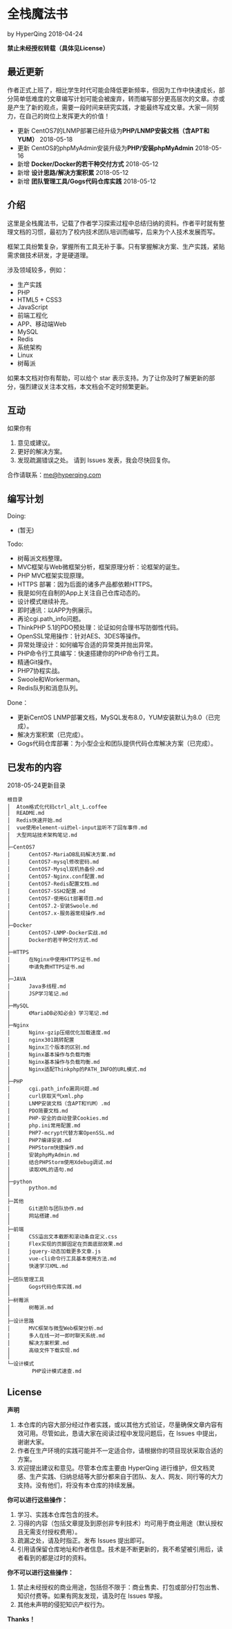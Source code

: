 # 全栈魔法书

by HyperQing 2018-04-24

**禁止未经授权转载（具体见License）**

## 最近更新

作者正式上班了，相比学生时代可能会降低更新频率，但因为工作中快速成长，部分简单低难度的文章编写计划可能会被废弃，转而编写部分更高层次的文章。亦或是产生了新的观点，需要一段时间来研究实践，才能最终写成文章。大家一同努力，在自己的岗位上发挥更大的价值！

- 更新 CentOS7的LNMP部署已经升级为**PHP/LNMP安装文档（含APT和YUM）** 2018-05-18
- 更新 CentOS的phpMyAdmin安装升级为**PHP/安装phpMyAdmin** 2018-05-16
- 新增 **Docker/Docker的若干种交付方式** 2018-05-12
- 新增 **设计思路/解决方案积累** 2018-05-12
- 新增 **团队管理工具/Gogs代码仓库实践** 2018-05-12

## 介绍

这里是全栈魔法书，记载了作者学习探索过程中总结归纳的资料。作者平时就有整理文档的习惯，最初为了校内技术团队培训而编写，后来为个人技术发展而写。

框架工具纷繁复杂，掌握所有工具无补于事。只有掌握解决方案、生产实践，紧贴需求做技术研发，才是硬道理。

涉及领域较多，例如：

- 生产实践
- PHP
- HTML5 + CSS3
- JavaScript
- 前端工程化
- APP、移动端Web
- MySQL
- Redis
- 系统架构
- Linux
- 树莓派

如果本文档对你有帮助，可以给个 star 表示支持。为了让你及时了解更新的部分，强烈建议关注本文档，本文档会不定时频繁更新。

## 互动

如果你有
1. 意见或建议。
2. 更好的解决方案。
3. 发现疏漏错误之处。
请到 Issues 发表，我会尽快回复你。

合作请联系：me@hyperqing.com

## 编写计划

Doing:
- (暂无)

Todo:
- 树莓派文档整理。
- MVC框架与Web微框架分析，框架原理分析：论框架的诞生。
- PHP MVC框架实现原理。
- HTTPS 部署：因为后面的诸多产品都依赖HTTPS。
- 我是如何在自制的App上关注自己仓库动态的。
- 设计模式继续补充。
- 即时通讯：以APP为例展示。
- 再论cgi.path_info问题。
- ThinkPHP 5.1的PDO预处理：论证如何合理书写防御性代码。
- OpenSSL常用操作：针对AES、3DES等操作。
- 异常处理设计：如何编写合适的异常类并抛出异常。
- PHP命令行工具编写：快速搭建你的PHP命令行工具。
- 精通Git操作。
- PHP7协程实战。
- Swoole和Workerman。
- Redis队列和消息队列。

Done：
- 更新CentOS LNMP部署文档，MySQL发布8.0，YUM安装默认为8.0（已完成）。
- 解决方案积累（已完成）。
- Gogs代码仓库部署：为小型企业和团队提供代码仓库解决方案（已完成）。

## 已发布的内容

2018-05-24更新目录
```
根目录
│  Atom格式化代码ctrl_alt_L.coffee
│  README.md
│  Redis快速开始.md
│  vue使用element-ui的el-input监听不了回车事件.md
│  大型网站技术架构笔记.md
│
├─CentOS7
│      CentOS7-MariaDB乱码解决方案.md
│      CentOS7-mysql修改密码.md
│      CentOS7-Mysql双机热备份.md
│      CentOS7-Nginx.conf配置.md
│      CentOS7-Redis配置文档.md
│      CentOS7-SSH2配置.md
│      CentOS7-使用Git部署项目.md
│      CentOS7.2-安装Swoole.md
│      CentOS7.x-服务器常规操作.md
│
├─Docker
│      CentOS7-LNMP-Docker实战.md
│      Docker的若干种交付方式.md
│
├─HTTPS
│      在Nginx中使用HTTPS证书.md
│      申请免费HTTPS证书.md
│
├─JAVA
│      Java多线程.md
│      JSP学习笔记.md
│
├─MySQL
│      《MariaDB必知必会》学习笔记.md
│
├─Nginx
│      Nginx-gzip压缩优化加载速度.md
│      nginx301跳转配置
│      Nginx三个版本的区别.md
│      Nginx基本操作与负载均衡
│      Nginx基本操作与负载均衡.md
│      Nginx适配Thinkphp的PATH_INFO的URL模式.md
│
├─PHP
│      cgi.path_info漏洞问题.md
│      curl获取天气xml.php
│      LNMP安装文档（含APT和YUM）.md
│      PDO简要文档.md
│      PHP-安全的自动登录Cookies.md
│      php.ini常用配置.md
│      PHP7-mcrypt代替方案OpenSSL.md
│      PHP7编译安装.md
│      PHPStorm快捷操作.md
│      安装phpMyAdmin.md
│      结合PHPStorm使用Xdebug调试.md
│      读取XML的语句.md
│
├─python
│      python.md
│
├─其他
│      Git进阶与团队协作.md
│      网站搭建.md
│
├─前端
│      CSS溢出文本截断和滚动条自定义.css
│      Flex实现的页脚固定在页面底部效果.md
│      jquery-动态加载更多文章.js
│      vue-cli命令行工具基本使用方法.md
│      快速学习XML.md
│
├─团队管理工具
│      Gogs代码仓库实践.md
│
├─树莓派
│      树莓派.md
│
├─设计思路
│      MVC框架与微型Web框架分析.md
│      多人在线一对一即时聊天系统.md
│      解决方案积累.md
│      高级文件下载实现.md
│
└─设计模式
        PHP设计模式速查.md
```

## License

**声明**
1. 本仓库的内容大部分经过作者实践，或以其他方式验证，尽量确保文章内容有效可用。尽管如此，恳请大家在阅读过程中发现问题后，在 Issues 中提出，谢谢大家。
2. 作者在生产环境的实践可能并不一定适合你，请根据你的项目现状采取合适的方案。
3. 欢迎提出建议和意见。尽管本仓库主要由 HyperQing 进行维护，但文档灵感、生产实践、归纳总结等大部分都来自于团队、友人、网友、同行等的大力支持。没有他们，将没有本仓库的持续发展。

**你可以进行这些操作：**
1. 学习、实践本仓库包含的技术。
2. 习得的内容（包括文章提及到原创非专利技术）均可用于商业用途（默认授权且无需支付授权费用）。
3. 疏漏之处，请及时指正。发布 Issues 提出即可。
4. 引用请保留仓库地址和作者信息。技术是不断更新的，我不希望被引用后，读者看到的都是过时的资料。

**你不可以进行这些操作：**
1. 禁止未经授权的商业用途，包括但不限于：商业售卖、打包或部分打包出售、知识付费等。如果有网友发现，请及时在 Issues 举报。
2. 其他未声明的侵犯知识产权行为。

**Thanks！**
